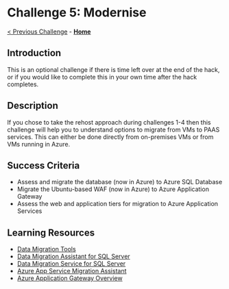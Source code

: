 # Challenge 5: Modernise

[< Previous Challenge](./04-migrate.md) - **[Home](../README.md)**

## Introduction

This is an optional challenge if there is time left over at the end of the hack, or if you would like to complete this in your own time after the hack completes. 

## Description

If you chose to take the rehost approach during challenges 1-4 then this challenge will help you to understand options to migrate from VMs to PAAS services.  This can either be done directly from on-premises VMs or from VMs running in Azure. 

## Success Criteria

- Assess and migrate the database (now in Azure) to Azure SQL Database
- Migrate the Ubuntu-based WAF (now in Azure) to Azure Application Gateway
- Assess the web and application tiers for migration to Azure Application Services

## Learning Resources

- [Data Migration Tools](https://docs.microsoft.com/data-migration/)
- [Data Migration Assistant for SQL Server](https://docs.microsoft.com/sql/dma/dma-migrateonpremsqltosqldb?view=sql-server-ver15)
- [Data Migration Service for SQL Server](https://docs.microsoft.com/azure/dms/tutorial-sql-server-to-azure-sql)
- [Azure App Service Migration Assistant](https://azure.microsoft.com/services/app-service/migration-assistant/)
- [Azure Application Gateway Overview](https://docs.microsoft.com/azure/application-gateway/overview)
